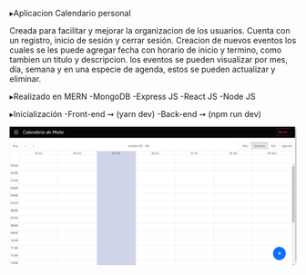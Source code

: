 ▸Aplicacion Calendario personal

Creada para facilitar y mejorar la organizacion de los usuarios.
Cuenta con un registro, inicio de sesión y cerrar sesión.
Creacion de nuevos eventos los cuales se les puede agregar fecha con horario de inicio y termino, como tambien un titulo y descripcion.
los eventos se pueden visualizar por mes, día, semana y en una especie de agenda, estos se pueden actualizar y eliminar. 

▸Realizado en MERN 
-MongoDB
-Express JS
-React JS
-Node JS

▸Inicialización
-Front-end ➞ (yarn dev)
-Back-end ➞ (npm run dev)


![HomeCalendario](./src/img/home.jpg)

